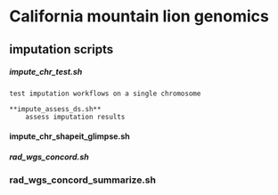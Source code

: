 # California mountain lion genomics

## imputation scripts

##### impute_chr_test.sh
	test imputation workflows on a single chromosome

	**impute_assess_ds.sh**
		assess imputation results

#### impute_chr_shapeit_glimpse.sh


##### rad_wgs_concord.sh

### rad_wgs_concord_summarize.sh

